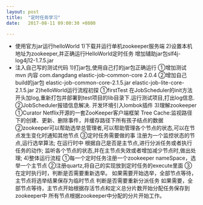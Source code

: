 ```yaml
---
layout: post
title:  "定时任务学习"
date:   2017-08-11 09:00:30 +0800

---
```

* 使用官方jar运行helloWorld
    1)下载并运行单机zookeeper服务端
    2)设置本机地址为zookeeper,并正确运行HelloWorld定时任务
        增加辅助jar包slf4j-log4j12-1.7.5.jar
* 注入自己写的测试代码
    1)打jar包,使用自己打的jar包正确运行
        ①增加测试mvn 内容
            <dependency>
                <groupId>com.dangdang</groupId>
                <artifactId>elastic-job-common-core</artifactId>
                <version>2.0.4</version>
            </dependency>
        ②增加自己build的jar包
            elastic-job-common-core-2.1.5.jar
            elastic-job-lite-core-2.1.5.jar
    2)helloWorld运行流程初探
        ①firstTest
            在JobScheduler的init方法开头加log,重新打包并部署到test项目的lib目录下.运行测试项目,打出log信息.
        ②JobScheduler报错信息解决.
            开发环境引入lombok插件
    3)理解zookeeper
        ①Curator Netflix开源的一套ZooKeeper客户端框架
            Tree Cache:监视路径下的创建、更新、删除事件，并缓存路径下所有孩子结点的数据
        ②zookeeper可以帮助选举总管理者,可以帮助管理各个节点的状态,可以在节点发生变化时通知其他节点
        ③定时任务需要做的事
            注册为一个监控状态的节点,运行选举算法;
            在运行时中 根据自己是否是主节点,进行分派任务或者执行任务的动作;
            监听各个节点的状态,并在主节点失效或者增加减少节点时,做出处理;
    4)整体运行流程
        ①每一个定时任务注册一个zookeeper nameSpace，选举一个主节点
        ②注册quartz,将自己的实现放到定时任务的execute里面
        ③在定时执行时，判断是否需要重新选举。
                        如果需要开始选举，全部节点等待，主节点将选举结果保存为临时节点
                      判断是否需要重新分派任务
                        如果需要，全部节点等待，主节点开始根据存活节点和定义总分片数开始分配任务保存到zookeeper中
                      所有节点根据zookeeper中分配的分片开始工作。


